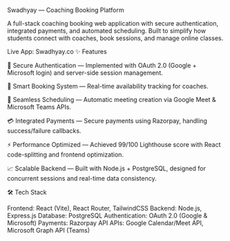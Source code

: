 Swadhyay — Coaching Booking Platform

A full-stack coaching booking web application with secure authentication, integrated payments, and automated scheduling.
Built to simplify how students connect with coaches, book sessions, and manage online classes.

 Live App: Swadhyay.co
✨ Features

🔐 Secure Authentication — Implemented with OAuth 2.0 (Google + Microsoft login) and server-side session management.

📅 Smart Booking System — Real-time availability tracking for coaches.

🤝 Seamless Scheduling — Automatic meeting creation via Google Meet & Microsoft Teams APIs.

💳 Integrated Payments — Secure payments using Razorpay, handling success/failure callbacks.

⚡ Performance Optimized — Achieved 99/100 Lighthouse score with React code-splitting and frontend optimization.

📈 Scalable Backend — Built with Node.js + PostgreSQL, designed for concurrent sessions and real-time data consistency.

🛠️ Tech Stack

Frontend: React (Vite), React Router, TailwindCSS
Backend: Node.js, Express.js
Database: PostgreSQL
Authentication: OAuth 2.0 (Google & Microsoft)
Payments: Razorpay API
APIs: Google Calendar/Meet API, Microsoft Graph API (Teams)
